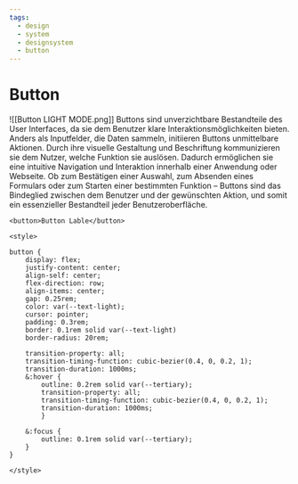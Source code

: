 ```yaml
---
tags:
  - design
  - system
  - designsystem
  - button
---
```

# Button

![[Button LIGHT MODE.png]]
Buttons sind unverzichtbare Bestandteile des User Interfaces, da sie dem Benutzer klare Interaktionsmöglichkeiten bieten. Anders als Inputfelder, die Daten sammeln, initiieren Buttons unmittelbare Aktionen. Durch ihre visuelle Gestaltung und Beschriftung kommunizieren sie dem Nutzer, welche Funktion sie auslösen. Dadurch ermöglichen sie eine intuitive Navigation und Interaktion innerhalb einer Anwendung oder Webseite. Ob zum Bestätigen einer Auswahl, zum Absenden eines Formulars oder zum Starten einer bestimmten Funktion – Buttons sind das Bindeglied zwischen dem Benutzer und der gewünschten Aktion, und somit ein essenzieller Bestandteil jeder Benutzeroberfläche.

```
<button>Button Lable</button>

<style>

button {
	display: flex;
	justify-content: center;
	align-self: center;
	flex-direction: row;
	align-items: center;
	gap: 0.25rem;
	color: var(--text-light);
	cursor: pointer;
	padding: 0.3rem;
	border: 0.1rem solid var(--text-light)
	border-radius: 20rem;
	
	transition-property: all;
	transition-timing-function: cubic-bezier(0.4, 0, 0.2, 1);
	transition-duration: 1000ms;
	&:hover {
		outline: 0.2rem solid var(--tertiary);
		transition-property: all;
		transition-timing-function: cubic-bezier(0.4, 0, 0.2, 1);
		transition-duration: 1000ms;
		}

	&:focus {
		outline: 0.1rem solid var(--tertiary);
	}
}

</style>

```

